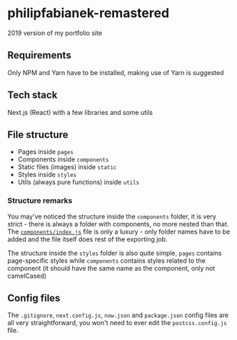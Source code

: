 # philipfabianek-remastered
2019 version of my portfolio site

## Requirements

Only NPM and Yarn have to be installed, making use of Yarn is suggested

## Tech stack

Next.js (React) with a few libraries and some utils

## File structure

* Pages inside `pages`
* Components inside `components`
* Static files (images) inside `static`
* Styles inside `styles`
* Utils (always pure functions) inside `utils`

### Structure remarks

You may've noticed the structure inside the `components` folder, it is very strict - there is always a folder with components, no more nested than that. The [`components/index.js`](components/index.js) file is only a luxury - only folder names have to be added and the file itself does rest of the exporting job.

The structure inside the `styles` folder is also quite simple,
`pages` contains page-specific styles while `components` contains styles related to the component (it should have the same name as the component, only not camelCased)

## Config files

The `.gitignore`, `next.config.js`, `now.json` and `package.json` config files are all very straightforward, you won't need to ever edit the `postcss.config.js` file.
